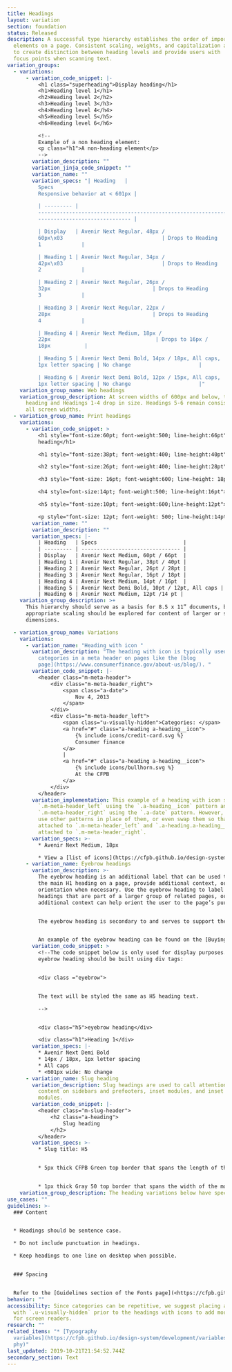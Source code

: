 ```yaml
---
title: Headings
layout: variation
section: foundation
status: Released
description: A successful type hierarchy establishes the order of importance of
  elements on a page. Consistent scaling, weights, and capitalization are used
  to create distinction between heading levels and provide users with  familiar
  focus points when scanning text.
variation_groups:
  - variations:
      - variation_code_snippet: |-
          <h1 class="superheading">Display heading</h1>
          <h1>Heading level 1</h1>
          <h2>Heading level 2</h2>
          <h3>Heading level 3</h3>
          <h4>Heading level 4</h4>
          <h5>Heading level 5</h5>
          <h6>Heading level 6</h6>

          <!--
          Example of a non heading element:
          <p class="h1">A non-heading element</p>
          -->
        variation_description: ""
        variation_jinja_code_snippet: ""
        variation_name: ""
        variation_specs: "| Heading   |
          Specs                                                            |
          Responsive behavior at < 601px |

          | --------- |
          ---------------------------------------------------------------- |
          ------------------------------ |

          | Display   | Avenir Next Regular, 48px /
          60px\x03                                | Drops to Heading
          1             |

          | Heading 1 | Avenir Next Regular, 34px /
          42px\x03                                | Drops to Heading
          2             |

          | Heading 2 | Avenir Next Regular, 26px /
          32px                                 | Drops to Heading
          3             |

          | Heading 3 | Avenir Next Regular, 22px /
          28px                                 | Drops to Heading
          4             |

          | Heading 4 | Avenir Next Medium, 18px /
          22px                                  | Drops to 16px /
          18px           |

          | Heading 5 | Avenir Next Demi Bold, 14px / 18px, All caps,
          1px letter spacing | No change                      |

          | Heading 6 | Avenir Next Demi Bold, 12px / 15px, All caps,
          1px letter spacing | No change                      |"
    variation_group_name: Web headings
    variation_group_description: At screen widths of 600px and below, the Display
      heading and Headings 1-4 drop in size. Headings 5-6 remain consistent at
      all screen widths.
  - variation_group_name: Print headings
    variations:
      - variation_code_snippet: >
          <h1 style="font-size:60pt; font-weight:500; line-height:66pt">Display
          heading</h1>

          <h1 style="font-size:38pt; font-weight:400; line-height:40pt">Heading level 1</h1>

          <h2 style="font-size:26pt; font-weight:400; line-height:28pt">Heading level 2</h2>

          <h3 style="font-size: 16pt; font-weight:600; line-height: 18pt">Heading level 3</h3>

          <h4 style=font-size:14pt; font-weight:500; line-height:16pt">Heading level 4</h4>

          <h5 style="font-size:10pt; font-weight:600;line-height:12pt">Heading level 5</h5>

          <p style="font-size: 12pt; font-weight: 500; line-height:14pt">Heading level 6</p>
        variation_name: ""
        variation_description: ""
        variation_specs: |-
          | Heading   | Specs                            |
          | --------- | -------------------------------- |
          | Display   | Avenir Next Medium, 60pt / 66pt  |
          | Heading 1 | Avenir Next Regular, 38pt / 40pt |
          | Heading 2 | Avenir Next Regular, 26pt / 28pt |
          | Heading 3 | Avenir Next Regular, 16pt / 18pt |
          | Heading 4 | Avenir Next Medium, 14pt / 16pt  |
          | Heading 5 | Avenir Next Demi Bold, 10pt / 12pt, All caps |
          | Heading 6 | Avenir Next Medium, 12pt /14 pt |
    variation_group_description: >+
      This hierarchy should serve as a basis for 8.5 x 11” documents, but
      appropriate scaling should be explored for content of larger or smaller
      dimensions.

  - variation_group_name: Variations
    variations:
      - variation_name: "Heading with icon "
        variation_description: "The heading with icon is typically used for listing
          categories in a meta header on pages like the [blog
          page](https://www.consumerfinance.gov/about-us/blog/). "
        variation_code_snippet: |-
          <header class="m-meta-header">
              <div class="m-meta-header_right">
                  <span class="a-date">
                      Nov 4, 2013
                  </span>
              </div>
              <div class="m-meta-header_left">
                  <span class="u-visually-hidden">Categories: </span>
                  <a href="#" class="a-heading a-heading__icon">
                      {% include icons/credit-card.svg %}
                      Consumer finance
                  </a>
                  |
                  <a href="#" class="a-heading a-heading__icon">
                      {% include icons/bullhorn.svg %}
                      At the CFPB
                  </a>
              </div>
          </header>
        variation_implementation: This example of a heading with icon shows
          `.m-meta-header_left` using the `.a-heading__icon` pattern and
          `.m-meta-header_right` using the `.a-date` pattern. However, you could
          use other patterns in place of them, or even swap them so that date is
          attached to `.m-meta-header_left` and `.a-heading.a-heading__icon` is
          attached to `.m-meta-header_right`.
        variation_specs: >-
          * Avenir Next Medium, 18px

          * View a [list of icons](https://cfpb.github.io/design-system/foundation/iconography). Icon height is constrained to 19px.
      - variation_name: Eyebrow headings
        variation_description: >-
          The eyebrow heading is an additional label that can be used to support
          the main H1 heading on a page, provide additional context, or
          orientation when necessary. Use the eyebrow heading to label page
          headings that are part of a larger group of related pages, or when
          additional context can help orient the user to the page’s purpose.


          The eyebrow heading is secondary to and serves to support the main page heading. So it should be concise and shorter than the main page heading.


          An example of the eyebrow heading can be found on the [Buying a House journey pages](https://www.consumerfinance.gov/owning-a-home/process/prepare/).
        variation_code_snippet: >
          <!--The code snippet below is only used for display purposes. The
          eyebrow heading should be built using div tags:


          <div class ="eyebrow">


          The text will be styled the same as H5 heading text.

          -->


          <div class="h5">eyebrow heading</div>

          <div class="h1">Heading 1</div>
        variation_specs: |-
          * Avenir Next Demi Bold
          * 14px / 18px, 1px letter spacing
          * All caps
          * <601px wide: No change
      - variation_name: Slug heading
        variation_description: Slug headings are used to call attention to and lead
          content on sidebars and prefooters, inset modules, and inset email
          modules.
        variation_code_snippet: |-
          <header class="m-slug-header">
              <h2 class="a-heading">
                  Slug heading
              </h2>
          </header>
        variation_specs: >-
          * Slug title: H5


          * 5px thick CFPB Green top border that spans the length of the title


          * 1px thick Gray 50 top border that spans the width of the module or column
    variation_group_description: The heading variations below have specific use cases.
use_cases: ""
guidelines: >-
  ### Content


  * Headings should be sentence case.

  * Do not include punctuation in headings.

  * Keep headings to one line on desktop when possible.


  ### Spacing


  Refer to the [Guidelines section of the Fonts page](<https://cfpb.github.io/design-system/foundation/fonts#guidelines>) for information about heading spacing.
behavior: ""
accessibility: Since categories can be repetitive, we suggest placing a label
  with `.u-visually-hidden` prior to the headings with icons to add more context
  for screen readers.
research: ""
related_items: "* [Typography
  variables](https://cfpb.github.io/design-system/development/variables#typogra\
  phy)"
last_updated: 2019-10-21T21:54:52.744Z
secondary_section: Text
---
```

